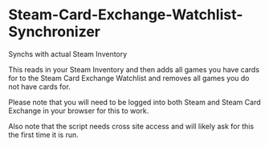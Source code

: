 # Steam-Card-Exchange-Watchlist-Synchronizer
Synchs with actual Steam Inventory

This reads in your Steam Inventory and then adds all games you have cards for to the Steam Card Exchange Watchlist and removes all games you do not have cards for.

Please note that you will need to be logged into both Steam and Steam Card Exchange in your browser for this to work.

Also note that the script needs cross site access and will likely ask for this the first time it is run.
